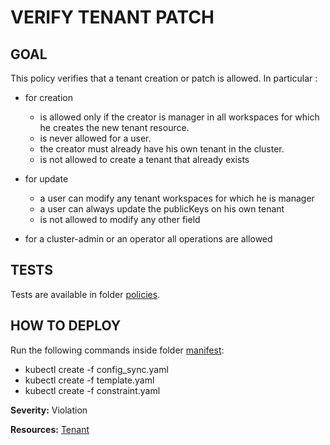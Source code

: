 # VERIFY TENANT PATCH

## GOAL

This policy verifies that a tenant creation or patch is allowed. In particular :

- for creation
  - is allowed only if the creator is manager in all workspaces for which he creates the new tenant resource.
  - is never allowed for a user.
  - the creator must already have his own tenant in the cluster.
  - is not allowed to create a tenant that already exists

- for update
  - a user can modify any tenant workspaces for which he is manager
  - a user can always update the publicKeys on his own tenant
  - is not allowed to modify any other field

- for a cluster-admin or an operator all operations are allowed

## TESTS

Tests are available in folder [policies](./policies).

## HOW TO DEPLOY

Run the following commands inside folder [manifest](./manifest):

- kubectl create -f config_sync.yaml
- kubectl create -f template.yaml
- kubectl create -f constraint.yaml

**Severity:** Violation 

**Resources:**  [Tenant](../../operators/deploy/crds/crownlabs.polito.it_tenants.yaml)